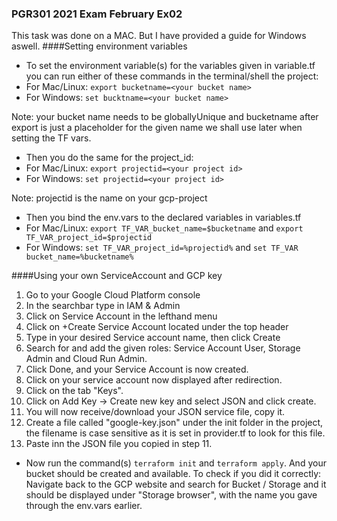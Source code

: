 ### PGR301 2021 Exam February Ex02
This task was done on a MAC. But I have provided a guide for Windows aswell.
####Setting environment variables
* To set the environment variable(s) for the variables given in variable.tf you can run either of these commands in the terminal/shell the project:
* For Mac/Linux: ```export bucketname=<your bucket name>```
* For Windows: ````set bucktname=<your bucket name>````


Note: your bucket name needs to be globallyUnique and bucketname after export is just a placeholder for the given name we shall use later when setting the TF vars.
* Then you do the same for the project_id:
* For Mac/Linux: ```export projectid=<your project id>```
* For Windows: ```set projectid=<your project id>```

Note: projectid is the name on your gcp-project

* Then you bind the env.vars to the declared variables in variables.tf
* For Mac/Linux: ```export TF_VAR_bucket_name=$bucketname``` and ```export TF_VAR_project_id=$projectid```
* For Windows: ```set TF_VAR_project_id=%projectid%``` and ```set TF_VAR bucket_name=%bucketname%```

####Using your own ServiceAccount and GCP key
1. Go to your Google Cloud Platform console
2. In the searchbar type in IAM & Admin
3. Click on Service Account in the lefthand menu
4. Click on +Create Service Account located under the top header
5. Type in your desired Service account name, then click Create
6. Search for and add the given roles: Service Account User, Storage Admin and Cloud Run Admin.
7. Click Done, and your Service Account is now created.
8. Click on your service account now displayed after redirection.
9. Click on the tab "Keys".
10. Click on Add Key -> Create new key and select JSON and click create.
11. You will now receive/download your JSON service file, copy it.
12. Create a file called "google-key.json" under the init folder in the project, the filename is case sensitive as it is set in provider.tf to look for this file.
13. Paste inn the JSON file you copied in step 11.
* Now run the command(s) ```terraform init``` and ```terraform apply```. And your bucket should be created and available. To check if you did it correctly: Navigate back to the GCP website and search for Bucket / Storage and it should be displayed under "Storage browser", with the name you gave through the env.vars earlier.